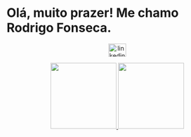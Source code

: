 <h1 align="left">Olá, muito prazer! Me chamo Rodrigo Fonseca. </h1>


<div display=infline-flex align=center >
  
<p align="center">



<a href="https://www.linkedin.com/in/rodrigooliveirafonseca/" target="blank"><img align="center" src="https://raw.githubusercontent.com/rahuldkjain/github-profile-readme-generator/master/src/images/icons/Social/linked-in-alt.svg" alt="linkedin.com/in/danilojmedeiros/" height="30" width="40" /></a>


</p> 
  



<div align="center">
  <a href="https://github.com/RODRGOL">
  <img height="150em" src="https://github-readme-stats.vercel.app/api?username=danilojmedeiros&show_icons=true&theme=dracula&include_all_commits=true&count_private=true" />
  <img height="150em" src="https://github-readme-stats.vercel.app/api/top-langs/?username=danilojmedeiros&layout=compact&langs_count=7&theme=dracula" />
</div>

